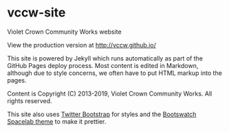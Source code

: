 vccw-site
=========

Violet Crown Community Works website

View the production version at <http://vccw.github.io/>

This site is powered by Jekyll which runs automatically as part of the GitHub Pages deploy process.
Most content is edited in Markdown, although due to style concerns, we often have to put HTML markup into the pages.

Content is Copyright (C) 2013-2019, Violet Crown Community Works.  All rights reserved.

This site also uses [Twitter Bootstrap](http://getbootstrap.com) for styles and
the [Bootswatch Spacelab theme](http://bootswatch.com/spacelab/) to make it prettier.
